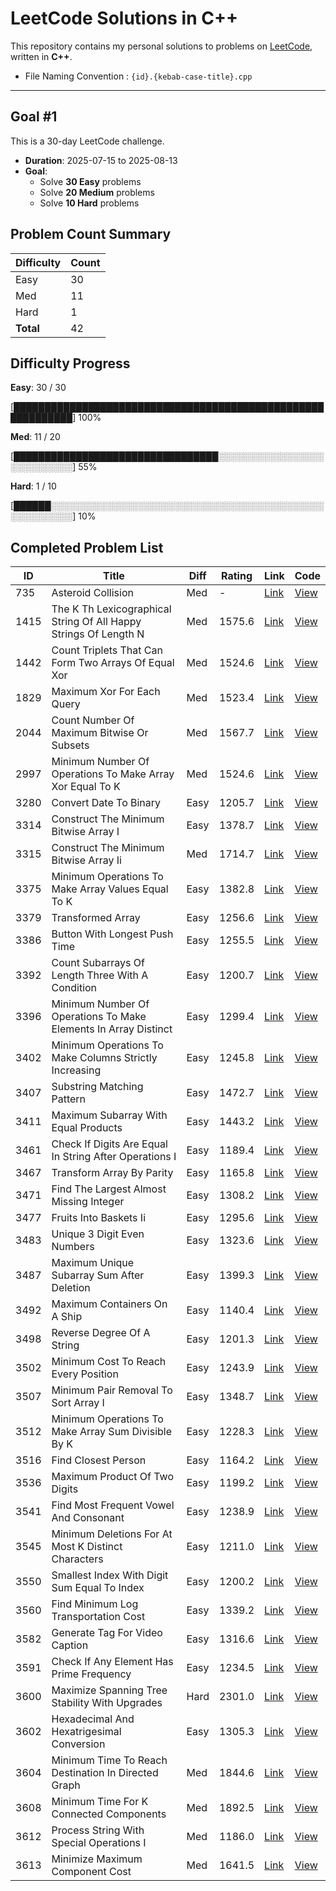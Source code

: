 # LeetCode Solutions in C++

This repository contains my personal solutions to problems on [LeetCode](https://leetcode.com/), written in **C++**.

* File Naming Convention : `{id}.{kebab-case-title}.cpp`

---

## Goal #1

This is a 30-day LeetCode challenge.

- **Duration**: 2025-07-15 to 2025-08-13
- **Goal**:
  - Solve **30 Easy** problems
  - Solve **20 Medium** problems
  - Solve **10 Hard** problems

<!-- LEETCODE_SUMMARY_START -->
## Problem Count Summary

| Difficulty | Count |
|------------|-------|
| Easy | 30 |
| Med | 11 |
| Hard | 1 |
| **Total** | 42 |

<!-- LEETCODE_SUMMARY_END -->

<!-- LEETCODE_PROGRESS_START -->
## Difficulty Progress

**Easy**: 30 / 30

[████████████████████████████████████████████████████████████] 100%

**Med**: 11 / 20

[█████████████████████████████████░░░░░░░░░░░░░░░░░░░░░░░░░░░] 55%

**Hard**: 1 / 10

[██████░░░░░░░░░░░░░░░░░░░░░░░░░░░░░░░░░░░░░░░░░░░░░░░░░░░░░░] 10%
<!-- LEETCODE_PROGRESS_END -->

<!-- LEETCODE_TABLE_START -->
## Completed Problem List

| ID | Title | Diff | Rating | Link | Code |
|----|-------|------------|--------|----------|------|
| 735 | Asteroid Collision | Med | - | [Link](https://leetcode.com/problems/asteroid-collision/) | [View](./MEDIUM/735.asteroid-collision.cpp) |
| 1415 | The K Th Lexicographical String Of All Happy Strings Of Length N | Med | 1575.6 | [Link](https://leetcode.com/problems/the-k-th-lexicographical-string-of-all-happy-strings-of-length-n/) | [View](./MEDIUM/1415.the-k-th-lexicographical-string-of-all-happy-strings-of-length-n.cpp) |
| 1442 | Count Triplets That Can Form Two Arrays Of Equal Xor | Med | 1524.6 | [Link](https://leetcode.com/problems/count-triplets-that-can-form-two-arrays-of-equal-xor/) | [View](./MEDIUM/1442.count-triplets-that-can-form-two-arrays-of-equal-xor.cpp) |
| 1829 | Maximum Xor For Each Query | Med | 1523.4 | [Link](https://leetcode.com/problems/maximum-xor-for-each-query/) | [View](./MEDIUM/1829.maximum-xor-for-each-query.cpp) |
| 2044 | Count Number Of Maximum Bitwise Or Subsets | Med | 1567.7 | [Link](https://leetcode.com/problems/count-number-of-maximum-bitwise-or-subsets/) | [View](./MEDIUM/2044.count-number-of-maximum-bitwise-or-subsets.cpp) |
| 2997 | Minimum Number Of Operations To Make Array Xor Equal To K | Med | 1524.6 | [Link](https://leetcode.com/problems/minimum-number-of-operations-to-make-array-xor-equal-to-k/) | [View](./MEDIUM/2997.minimum-number-of-operations-to-make-array-xor-equal-to-k.cpp) |
| 3280 | Convert Date To Binary | Easy | 1205.7 | [Link](https://leetcode.com/problems/convert-date-to-binary/) | [View](./EASY/3280.convert-date-to-binary.cpp) |
| 3314 | Construct The Minimum Bitwise Array I | Easy | 1378.7 | [Link](https://leetcode.com/problems/construct-the-minimum-bitwise-array-i/) | [View](./EASY/3314.construct-the-minimum-bitwise-array-i.cpp) |
| 3315 | Construct The Minimum Bitwise Array Ii | Med | 1714.7 | [Link](https://leetcode.com/problems/construct-the-minimum-bitwise-array-ii/) | [View](./MEDIUM/3315.construct-the-minimum-bitwise-array-ii.cpp) |
| 3375 | Minimum Operations To Make Array Values Equal To K | Easy | 1382.8 | [Link](https://leetcode.com/problems/minimum-operations-to-make-array-values-equal-to-k/) | [View](./EASY/3375.minimum-operations-to-make-array-values-equal-to-k.cpp) |
| 3379 | Transformed Array | Easy | 1256.6 | [Link](https://leetcode.com/problems/transformed-array/) | [View](./EASY/3379.transformed-array.cpp) |
| 3386 | Button With Longest Push Time | Easy | 1255.5 | [Link](https://leetcode.com/problems/button-with-longest-push-time/) | [View](./EASY/3386.button-with-longest-push-time.cpp) |
| 3392 | Count Subarrays Of Length Three With A Condition | Easy | 1200.7 | [Link](https://leetcode.com/problems/count-subarrays-of-length-three-with-a-condition/) | [View](./EASY/3392.count-subarrays-of-length-three-with-a-condition.cpp) |
| 3396 | Minimum Number Of Operations To Make Elements In Array Distinct | Easy | 1299.4 | [Link](https://leetcode.com/problems/minimum-number-of-operations-to-make-elements-in-array-distinct/) | [View](./EASY/3396.minimum-number-of-operations-to-make-elements-in-array-distinct.cpp) |
| 3402 | Minimum Operations To Make Columns Strictly Increasing | Easy | 1245.8 | [Link](https://leetcode.com/problems/minimum-operations-to-make-columns-strictly-increasing/) | [View](./EASY/3402.minimum-operations-to-make-columns-strictly-increasing.cpp) |
| 3407 | Substring Matching Pattern | Easy | 1472.7 | [Link](https://leetcode.com/problems/substring-matching-pattern/) | [View](./EASY/3407.substring-matching-pattern.cpp) |
| 3411 | Maximum Subarray With Equal Products | Easy | 1443.2 | [Link](https://leetcode.com/problems/maximum-subarray-with-equal-products/) | [View](./EASY/3411.maximum-subarray-with-equal-products.cpp) |
| 3461 | Check If Digits Are Equal In String After Operations I | Easy | 1189.4 | [Link](https://leetcode.com/problems/check-if-digits-are-equal-in-string-after-operations-i/) | [View](./EASY/3461.check-if-digits-are-equal-in-string-after-operations-i.cpp) |
| 3467 | Transform Array By Parity | Easy | 1165.8 | [Link](https://leetcode.com/problems/transform-array-by-parity/) | [View](./EASY/3467.transform-array-by-parity.cpp) |
| 3471 | Find The Largest Almost Missing Integer | Easy | 1308.2 | [Link](https://leetcode.com/problems/find-the-largest-almost-missing-integer/) | [View](./EASY/3471.find-the-largest-almost-missing-integer.cpp) |
| 3477 | Fruits Into Baskets Ii | Easy | 1295.6 | [Link](https://leetcode.com/problems/fruits-into-baskets-ii/) | [View](./EASY/3477.fruits-into-baskets-ii.cpp) |
| 3483 | Unique 3 Digit Even Numbers | Easy | 1323.6 | [Link](https://leetcode.com/problems/unique-3-digit-even-numbers/) | [View](./EASY/3483.unique-3-digit-even-numbers.cpp) |
| 3487 | Maximum Unique Subarray Sum After Deletion | Easy | 1399.3 | [Link](https://leetcode.com/problems/maximum-unique-subarray-sum-after-deletion/) | [View](./EASY/3487.maximum-unique-subarray-sum-after-deletion.cpp) |
| 3492 | Maximum Containers On A Ship | Easy | 1140.4 | [Link](https://leetcode.com/problems/maximum-containers-on-a-ship/) | [View](./EASY/3492.maximum-containers-on-a-ship.cpp) |
| 3498 | Reverse Degree Of A String | Easy | 1201.3 | [Link](https://leetcode.com/problems/reverse-degree-of-a-string/) | [View](./EASY/3498.reverse-degree-of-a-string.cpp) |
| 3502 | Minimum Cost To Reach Every Position | Easy | 1243.9 | [Link](https://leetcode.com/problems/minimum-cost-to-reach-every-position/) | [View](./EASY/3502.minimum-cost-to-reach-every-position.cpp) |
| 3507 | Minimum Pair Removal To Sort Array I | Easy | 1348.7 | [Link](https://leetcode.com/problems/minimum-pair-removal-to-sort-array-i/) | [View](./EASY/3507.minimum-pair-removal-to-sort-array-i.cpp) |
| 3512 | Minimum Operations To Make Array Sum Divisible By K | Easy | 1228.3 | [Link](https://leetcode.com/problems/minimum-operations-to-make-array-sum-divisible-by-k/) | [View](./EASY/3512.minimum-operations-to-make-array-sum-divisible-by-k.cpp) |
| 3516 | Find Closest Person | Easy | 1164.2 | [Link](https://leetcode.com/problems/find-closest-person/) | [View](./EASY/3516.find-closest-person.cpp) |
| 3536 | Maximum Product Of Two Digits | Easy | 1199.2 | [Link](https://leetcode.com/problems/maximum-product-of-two-digits/) | [View](./EASY/3536.maximum-product-of-two-digits.cpp) |
| 3541 | Find Most Frequent Vowel And Consonant | Easy | 1238.9 | [Link](https://leetcode.com/problems/find-most-frequent-vowel-and-consonant/) | [View](./EASY/3541.find-most-frequent-vowel-and-consonant.cpp) |
| 3545 | Minimum Deletions For At Most K Distinct Characters | Easy | 1211.0 | [Link](https://leetcode.com/problems/minimum-deletions-for-at-most-k-distinct-characters/) | [View](./EASY/3545.minimum-deletions-for-at-most-k-distinct-characters.cpp) |
| 3550 | Smallest Index With Digit Sum Equal To Index | Easy | 1200.2 | [Link](https://leetcode.com/problems/smallest-index-with-digit-sum-equal-to-index/) | [View](./EASY/3550.smallest-index-with-digit-sum-equal-to-index.cpp) |
| 3560 | Find Minimum Log Transportation Cost | Easy | 1339.2 | [Link](https://leetcode.com/problems/find-minimum-log-transportation-cost/) | [View](./EASY/3560.find-minimum-log-transportation-cost.cpp) |
| 3582 | Generate Tag For Video Caption | Easy | 1316.6 | [Link](https://leetcode.com/problems/generate-tag-for-video-caption/) | [View](./EASY/3582.generate-tag-for-video-caption.cpp) |
| 3591 | Check If Any Element Has Prime Frequency | Easy | 1234.5 | [Link](https://leetcode.com/problems/check-if-any-element-has-prime-frequency/) | [View](./EASY/3591.check-if-any-element-has-prime-frequency.cpp) |
| 3600 | Maximize Spanning Tree Stability With Upgrades | Hard | 2301.0 | [Link](https://leetcode.com/problems/maximize-spanning-tree-stability-with-upgrades/) | [View](./HARD/3600.maximize-spanning-tree-stability-with-upgrades.cpp) |
| 3602 | Hexadecimal And Hexatrigesimal Conversion | Easy | 1305.3 | [Link](https://leetcode.com/problems/hexadecimal-and-hexatrigesimal-conversion/) | [View](./EASY/3602.hexadecimal-and-hexatrigesimal-conversion.cpp) |
| 3604 | Minimum Time To Reach Destination In Directed Graph | Med | 1844.6 | [Link](https://leetcode.com/problems/minimum-time-to-reach-destination-in-directed-graph/) | [View](./MEDIUM/3604.minimum-time-to-reach-destination-in-directed-graph.cpp) |
| 3608 | Minimum Time For K Connected Components | Med | 1892.5 | [Link](https://leetcode.com/problems/minimum-time-for-k-connected-components/) | [View](./MEDIUM/3608.minimum-time-for-k-connected-components.cpp) |
| 3612 | Process String With Special Operations I | Med | 1186.0 | [Link](https://leetcode.com/problems/process-string-with-special-operations-i/) | [View](./MEDIUM/3612.process-string-with-special-operations-i.cpp) |
| 3613 | Minimize Maximum Component Cost | Med | 1641.5 | [Link](https://leetcode.com/problems/minimize-maximum-component-cost/) | [View](./MEDIUM/3613.minimize-maximum-component-cost.cpp) |

<!-- LEETCODE_TABLE_END -->
